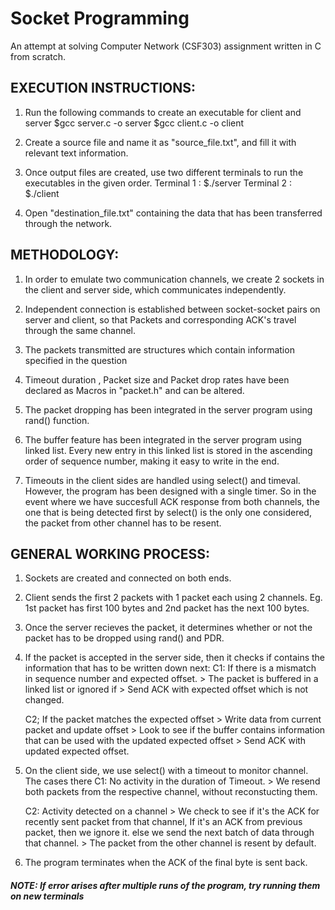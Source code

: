 # Socket Programming 
An attempt at solving Computer Network (CSF303) assignment written in C from scratch.

## EXECUTION INSTRUCTIONS:

1. Run the following commands to create an executable for client and server
    $gcc server.c -o server 
    $gcc client.c -o client 

2. Create a source file and name it as "source_file.txt", and fill it with relevant text information.

3. Once output files are created, use two different terminals to run the executables in the given order.
    Terminal 1 : $./server
    Terminal 2 : $./client

4. Open "destination_file.txt" containing the data that has been transferred through the network.

## METHODOLOGY:

1. In order to emulate two communication channels, we create 2 sockets in the client and server side, which communicates independently. 

2. Independent connection is established between socket-socket pairs on server and client, so that Packets and corresponding ACK's travel through the same channel.

3. The packets transmitted are structures which contain information specified in the question

4. Timeout duration , Packet size and Packet drop rates have been declared as Macros in "packet.h" and can be altered.

5. The packet dropping has been integrated in the server program using rand() function.

6. The buffer feature has been integrated in the server program using linked list. Every new entry in this linked list is stored in the ascending order of sequence number, making it easy to write in the end.

7. Timeouts in the client sides are handled using select() and timeval. 
  However, the program has been designed with a single timer. So in the event where we have succesfull ACK response from both channels, the one that is being detected first by select() is the only one considered, the packet from other channel has to be resent. 


## GENERAL WORKING PROCESS:

1. Sockets are created and connected on both ends.

2. Client sends the first 2 packets with 1 packet each using 2 channels. Eg. 1st packet has first 100 bytes and 2nd packet has the next 100 bytes.

3. Once the server recieves the packet, it determines whether or not the packet has to be dropped using rand() and PDR. 

4. If the packet is accepted in the server side, then it checks if contains the information that has to be written down next:
    C1: If there is a mismatch in sequence number and expected offset.
        > The packet is buffered in a linked list or ignored if 
        > Send ACK with expected offset which is not changed.

    C2; If the packet matches the expected offset
        > Write data from current packet and update offset
        > Look to see if the buffer contains information that can be used with the updated expected offset
        > Send ACK with updated expected offset.

5. On the client side, we use select() with a timeout to monitor channel. The cases there 
    C1: No activity in the duration of Timeout.
        > We resend both packets from the respective channel, without reconstucting them.

    C2: Activity detected on a channel
        > We check to see if it's the ACK for recently sent packet from that channel, 
          If it's an ACK from previous packet, then we ignore it.
          else we send the next batch of data through that channel.
        > The packet from the other channel is resent by default.

6. The program terminates when the ACK of the final byte is sent back.

##### NOTE: If error arises after multiple runs of the program, try running them on new terminals


    
